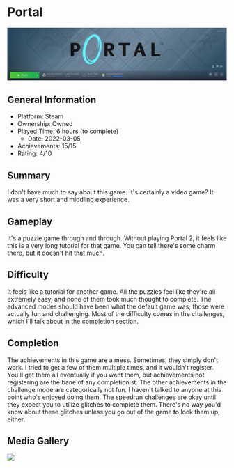 # Portal

![PortalSteamMenu.png](./Assets/PortalSteamMenu.png)

## General Information
- Platform: Steam
- Ownership: Owned
- Played Time: 6 hours (to complete)
    - Date: 2022-03-05
- Achievements: 15/15
- Rating: 4/10

## Summary
I don't have much to say about this game. It's certainly a video game? It was a very short and middling experience.

## Gameplay
It's a puzzle game through and through. Without playing Portal 2, it feels like this is a very long tutorial for that game. You can tell there's some charm there, but it doesn't hit that much.

## Difficulty
It feels like a tutorial for another game. All the puzzles feel like they're all extremely easy, and none of them took much thought to complete. The advanced modes should have been what the default game was; those were actually fun and challenging. Most of the difficulty comes in the challenges, which I'll talk about in the completion section.

## Completion
The achievements in this game are a mess. Sometimes, they simply don't work. I tried to get a few of them multiple times, and it wouldn't register. You'll get them all eventually if you want them, but achievements not registering are the bane of any completionist. The other achievements in the challenge mode are categorically not fun. I haven't talked to anyone at this point who's enjoyed doing them. The speedrun challenges are okay until they expect you to utilize glitches to complete them. There's no way you'd know about these glitches unless you go out of the game to look them up, either.

## Media Gallery

![](./Assets/PortalAchievementMenu.gif)